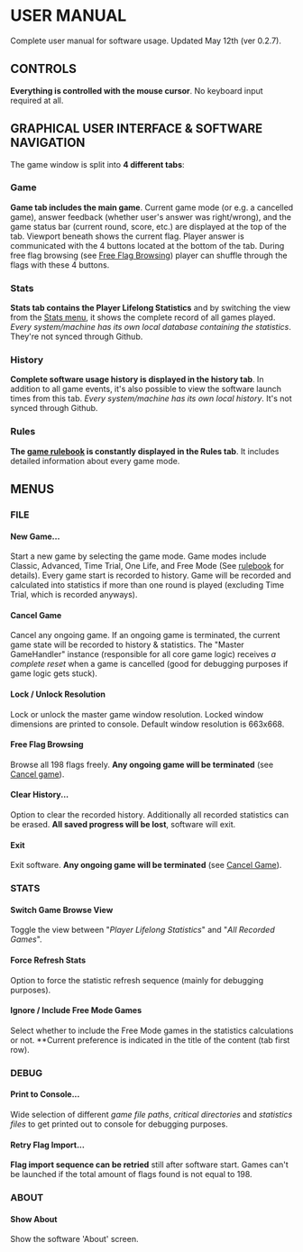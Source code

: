 # USER MANUAL

Complete user manual for software usage. Updated May 12th (ver 0.2.7).

## CONTROLS

**Everything is controlled with the mouse cursor**. No keyboard input required at all.

## GRAPHICAL USER INTERFACE & SOFTWARE NAVIGATION

The game window is split into **4 different tabs**:

### Game

**Game tab includes the main game**. Current game mode (or e.g. a cancelled game), answer feedback (whether user's answer was right/wrong), and the game status bar (current round, score, etc.) are displayed at the top of the tab. Viewport beneath shows the current flag. Player answer is communicated with the 4 buttons located at the bottom of the tab. During free flag browsing (see [Free Flag Browsing](./user_manual.md#free-flag-browsing)) player can shuffle through the flags with these 4 buttons.

### Stats

**Stats tab contains the Player Lifelong Statistics** and by switching the view from the [Stats menu](./user_manual.md#switch-game-browse-view), it shows the complete record of all games played. *Every system/machine has its own local database containing the statistics*. They're not synced through Github.

### History

**Complete software usage history is displayed in the history tab**. In addition to all game events, it's also possible to view the software launch times from this tab. *Every system/machine has its own local history*. It's not synced through Github.

### Rules

**The [game rulebook](../flaggame/src/logs/gamerules.txt) is constantly displayed in the Rules tab**. It includes detailed information about every game mode.

## MENUS

### FILE

#### New Game...

Start a new game by selecting the game mode. Game modes include Classic, Advanced, Time Trial, One Life, and Free Mode (See [rulebook](../flaggame/src/logs/gamerules.txt) for details). Every game start is recorded to history. Game will be recorded and calculated into statistics if more than one round is played (excluding Time Trial, which is recorded anyways).

#### Cancel Game

Cancel any ongoing game. If an ongoing game is terminated, the current game state will be recorded to history & statistics. The "Master GameHandler" instance (responsible for all core game logic) receives *a complete reset* when a game is cancelled (good for debugging purposes if game logic gets stuck).

#### Lock / Unlock Resolution

Lock or unlock the master game window resolution. Locked window dimensions are printed to console. Default window resolution is 663x668.

#### Free Flag Browsing

Browse all 198 flags freely. **Any ongoing game will be terminated** (see [Cancel game](./user_manual.md#cancel-game)).

#### Clear History...

Option to clear the recorded history. Additionally all recorded statistics can be erased. **All saved progress will be lost**, software will exit.

#### Exit

Exit software. **Any ongoing game will be terminated** (see [Cancel Game](./user_manual.md#cancel-game)).

### STATS

#### Switch Game Browse View

Toggle the view between "*Player Lifelong Statistics*" and "*All Recorded Games*".

#### Force Refresh Stats

Option to force the statistic refresh sequence (mainly for debugging purposes).

#### Ignore / Include Free Mode Games

Select whether to include the Free Mode games in the statistics calculations or not. **Current preference is indicated in the title of the content (tab first row).

### DEBUG

#### Print to Console...

Wide selection of different *game file paths*, *critical directories* and *statistics files* to get printed out to console for debugging purposes.

#### Retry Flag Import...

**Flag import sequence can be retried** still after software start. Games can't be launched if the total amount of flags found is not equal to 198.

### ABOUT

#### Show About

Show the software 'About' screen.
